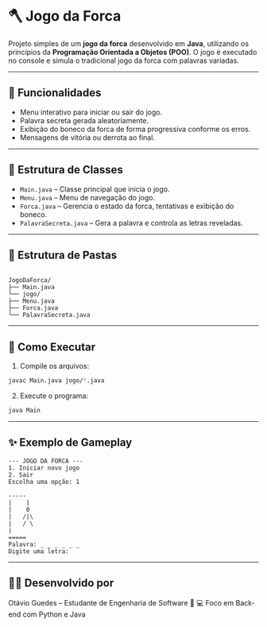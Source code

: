 # 🪓 Jogo da Forca

Projeto simples de um **jogo da forca** desenvolvido em **Java**, utilizando os princípios da **Programação Orientada a Objetos (POO)**. O jogo é executado no console e simula o tradicional jogo da forca com palavras variadas.

---

## 📌 Funcionalidades

- Menu interativo para iniciar ou sair do jogo.
- Palavra secreta gerada aleatoriamente.
- Exibição do boneco da forca de forma progressiva conforme os erros.
- Mensagens de vitória ou derrota ao final.

---

## 🧱 Estrutura de Classes

- `Main.java` – Classe principal que inicia o jogo.
- `Menu.java` – Menu de navegação do jogo.
- `Forca.java` – Gerencia o estado da forca, tentativas e exibição do boneco.
- `PalavraSecreta.java` – Gera a palavra e controla as letras reveladas.

---

## 📁 Estrutura de Pastas

```

JogoDaForca/
├── Main.java
└── jogo/
├── Menu.java
├── Forca.java
└── PalavraSecreta.java

````

---

## 🚀 Como Executar

1. Compile os arquivos:

```bash
javac Main.java jogo/*.java
````

2. Execute o programa:

```bash
java Main
```

---

## ✨ Exemplo de Gameplay

```
--- JOGO DA FORCA ---
1. Iniciar novo jogo
2. Sair
Escolha uma opção: 1

-----
|    |
|    0
|   /|\
|   / \
|
=====
Palavra: _ _ _ _ _ _
Digite uma letra:
```

---

## 👨‍💻 Desenvolvido por

Otávio Guedes – Estudante de Engenharia de Software 🧠
💻 Foco em Back-end com Python e Java
